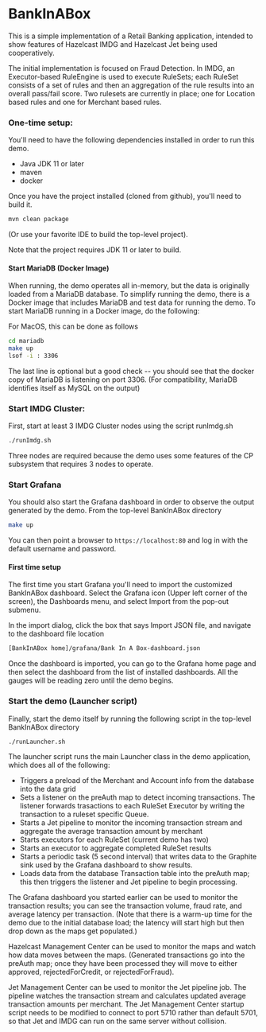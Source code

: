 # BankInABox
This is a simple implementation of a Retail Banking application, intended to show features of Hazelcast IMDG and Hazelcast Jet being used cooperatively.

The initial implementation is focused on Fraud Detection.   In IMDG, an Executor-based RuleEngine is used to execute RuleSets; each RuleSet consists of a
set of rules and then an aggregation of the rule results into an overall pass/fail score. 
Two rulesets are currently in place; one for Location based rules and one for Merchant based
rules.  

### One-time setup:

You'll need to have the following dependencies installed in order to run this demo.
* Java JDK 11 or later
* maven
* docker 

Once you have the project installed (cloned from github), you'll need to build it.
```bash
mvn clean package
```
(Or use your favorite IDE to build the top-level project).

Note that the project requires JDK 11 or later to build. 

#### Start MariaDB (Docker Image)
When running, the demo operates all in-memory, but the data is originally loaded from a MariaDB database. 
To simplify running the demo, there is a Docker image that includes MariaDB and test data for running
the demo.  To start MariaDB running in a Docker image, do the following:

For MacOS, this can be done as follows
```bash
cd mariadb
make up
lsof -i : 3306
```
The last line is optional but a good check -- you should see that the docker copy of MariaDB is listening 
on port 3306.  (For compatibility, MariaDB identifies itself as MySQL on the output)


### Start IMDG Cluster:
First, start at least 3 IMDG Cluster nodes using the script runImdg.sh
```bash
./runImdg.sh
```

Three nodes are required because the demo uses some features of the CP subsystem that requires 3 nodes to operate.

### Start Grafana

You should also start the Grafana dashboard in order to observe the output generated by the demo.  From the
top-level BankInABox directory
```bash
make up
```
You can then point a browser to `https://localhost:80` and log in with
the default username and password.

#### First time setup

The first time you start Grafana you'll need to import the customized BankInABox dashboard.   Select the
Grafana icon (Upper left corner of the screen), the Dashboards menu, and select Import from the pop-out 
submenu.

In the import dialog, click the box that says Import JSON file, and navigate to the dashboard file location
```bash
[BankInABox home]/grafana/Bank In A Box-dashboard.json
```

Once the dashboard is imported, you can go to the Grafana home page and then select the dashboard from 
the list of installed dashboards.   All the gauges will be reading zero until the demo begins. 

### Start the demo (Launcher script)

Finally, start the demo itself by running the following script in the top-level BankInABox directory
```$bash
./runLauncher.sh
```

The launcher script runs the main Launcher class in the demo application, which does all of the
following:
* Triggers a preload of the Merchant and Account info from the database into the
data grid
* Sets a listener on the preAuth map to detect incoming transactions.  The listener forwards trasactions 
to each RuleSet Executor by writing the transaction to a ruleset specific Queue. 
* Starts a Jet pipeline to monitor the incoming transaction stream and aggregate the average transaction amount by 
merchant
* Starts executors for each RuleSet (current demo has two)
* Starts an executor to aggregate completed RuleSet results
* Starts a periodic task (5 second interval) that writes data to the Graphite sink
used by the Grafana dashboard to show results. 
* Loads data from the database Transaction table into the preAuth map; this then triggers the 
listener and Jet pipeline to begin processing.

The Grafana dashboard you started earlier can be used to monitor the transaction results; you can see the 
transaction volume, fraud rate, and average latency per transaction.   (Note that there is a warm-up
time for the demo due to the initial database load; the latency will start high but then drop down
as the maps get populated.)

Hazelcast Management Center can be used to monitor the maps and watch how data moves between the maps.   (Generated
transactions go into the preAuth map; once they have been processed they will move to either approved, rejectedForCredit, 
or rejectedForFraud). 

Jet Management Center can be used to monitor the Jet pipeline job.  The pipeline watches the transaction stream and 
calculates updated average transaction amounts per merchant.   The Jet Management Center startup script needs to be 
modified to connect to port 5710 rather than default 5701, so that Jet and IMDG can run on the same server without 
collision.
